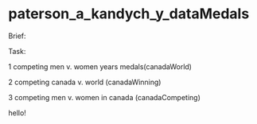 # paterson_a_kandych_y_dataMedals

Brief: 


Task: 
<!-- competing men and women form 1924 -2012 gold medals (Aaron)--> 
1 competing men v. women years medals(canadaWorld)

<!-- are we(Canada) winning more or less (Yuliia) In what sport? -->
2 competing canada v. world (canadaWinning)

<!-- competing men and women in canada  -->
3 competing men v. women in canada (canadaCompeting)  

hello!


